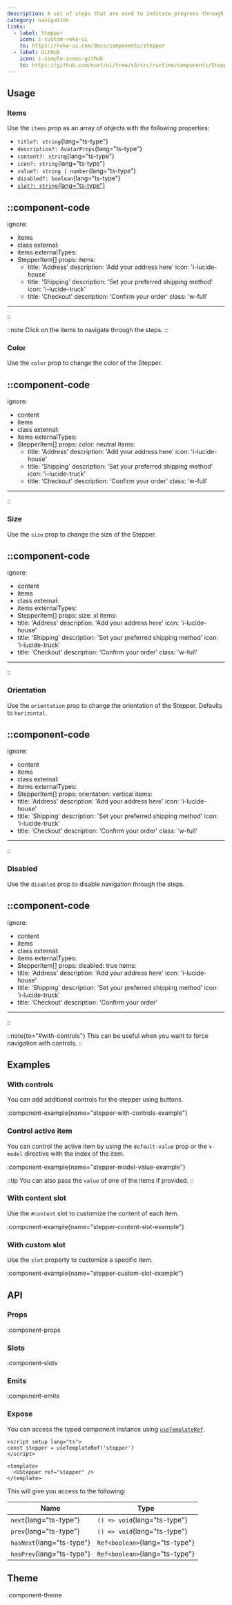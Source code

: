 ```yaml
---
description: A set of steps that are used to indicate progress through a multi-step process.
category: navigation
links:
  - label: Stepper
    icon: i-custom-reka-ui
    to: https://reka-ui.com/docs/components/stepper
  - label: GitHub
    icon: i-simple-icons-github
    to: https://github.com/nuxt/ui/tree/v3/src/runtime/components/Stepper.vue
---
```


## Usage

### Items

Use the `items` prop as an array of objects with the following properties:

- `title?: string`{lang="ts-type"}
- `description?: AvatarProps`{lang="ts-type"}
- `content?: string`{lang="ts-type"}
- `icon?: string`{lang="ts-type"}
- `value?: string | number`{lang="ts-type"}
- `disabled?: boolean`{lang="ts-type"}
- [`slot?: string`{lang="ts-type"}](#with-custom-slot)

::component-code
---
ignore:
  - items
  - class
external:
  - items
externalTypes:
  - StepperItem[]
props:
  items:
    - title: 'Address'
      description: 'Add your address here'
      icon: 'i-lucide-house'
    - title: 'Shipping'
      description: 'Set your preferred shipping method'
      icon: 'i-lucide-truck'
    - title: 'Checkout'
      description: 'Confirm your order'
  class: 'w-full'
---
::

::note
Click on the items to navigate through the steps.
::

### Color

Use the `color` prop to change the color of the Stepper.

::component-code
---
ignore:
  - content
  - items
  - class
external:
  - items
externalTypes:
  - StepperItem[]
props:
  color: neutral
  items:
    - title: 'Address'
      description: 'Add your address here'
      icon: 'i-lucide-house'
    - title: 'Shipping'
      description: 'Set your preferred shipping method'
      icon: 'i-lucide-truck'
    - title: 'Checkout'
      description: 'Confirm your order'
  class: 'w-full'
---
::

### Size

Use the `size` prop to change the size of the Stepper.

::component-code
---
ignore:
  - content
  - items
  - class
external:
  - items
externalTypes:
  - StepperItem[]
props:
  size: xl
  items:
  - title: 'Address'
    description: 'Add your address here'
    icon: 'i-lucide-house'
  - title: 'Shipping'
    description: 'Set your preferred shipping method'
    icon: 'i-lucide-truck'
  - title: 'Checkout'
    description: 'Confirm your order'
  class: 'w-full'
---
::

### Orientation

Use the `orientation` prop to change the orientation of the Stepper. Defaults to `horizontal`.

::component-code
---
ignore:
  - content
  - items
  - class
external:
  - items
externalTypes:
  - StepperItem[]
props:
  orientation: vertical
  items:
  - title: 'Address'
    description: 'Add your address here'
    icon: 'i-lucide-house'
  - title: 'Shipping'
    description: 'Set your preferred shipping method'
    icon: 'i-lucide-truck'
  - title: 'Checkout'
    description: 'Confirm your order'
  class: 'w-full'
---
::

### Disabled

Use the `disabled` prop to disable navigation through the steps.

::component-code
---
ignore:
  - content
  - items
  - class
external:
  - items
externalTypes:
  - StepperItem[]
props:
  disabled: true
  items:
  - title: 'Address'
    description: 'Add your address here'
    icon: 'i-lucide-house'
  - title: 'Shipping'
    description: 'Set your preferred shipping method'
    icon: 'i-lucide-truck'
  - title: 'Checkout'
    description: 'Confirm your order'
---
::

::note{to="#with-controls"}
This can be useful when you want to force navigation with controls.
::

## Examples

### With controls

You can add additional controls for the stepper using buttons.

:component-example{name="stepper-with-controls-example"}

### Control active item

You can control the active item by using the `default-value` prop or the `v-model` directive with the index of the item.

:component-example{name="stepper-model-value-example"}

::tip
You can also pass the `value` of one of the items if provided.
::

### With content slot

Use the `#content` slot to customize the content of each item.

:component-example{name="stepper-content-slot-example"}

### With custom slot

Use the `slot` property to customize a specific item.

:component-example{name="stepper-custom-slot-example"}

## API

### Props

:component-props

### Slots

:component-slots

### Emits

:component-emits

### Expose

You can access the typed component instance using [`useTemplateRef`](https://vuejs.org/api/composition-api-helpers.html#usetemplateref).

```vue
<script setup lang="ts">
const stepper = useTemplateRef('stepper')
</script>

<template>
  <UStepper ref="stepper" />
</template>
```

This will give you access to the following:

| Name | Type |
| ---- | ---- |
| `next`{lang="ts-type"} | `() => void`{lang="ts-type"} |
| `prev`{lang="ts-type"} | `() => void`{lang="ts-type"} |
| `hasNext`{lang="ts-type"} | `Ref<boolean>`{lang="ts-type"} |
| `hasPrev`{lang="ts-type"} | `Ref<boolean>`{lang="ts-type"} |

## Theme

:component-theme
